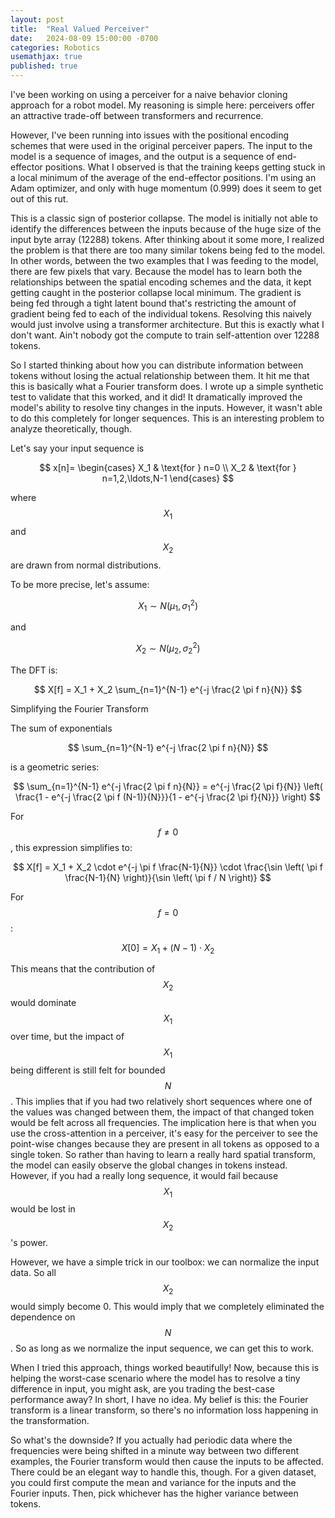 ```yaml
---
layout: post
title:  "Real Valued Perceiver"
date:   2024-08-09 15:00:00 -0700
categories: Robotics
usemathjax: true
published: true
---
```

I've been working on using a perceiver for a naive behavior cloning approach for a robot model. My reasoning is simple here: perceivers offer an attractive trade-off between transformers and recurrence.

However, I've been running into issues with the positional encoding schemes that were used in the original perceiver papers. The input to the model is a sequence of images, and the output is a sequence of end-effector positions. What I observed is that the training keeps getting stuck in a local minimum of the average of the end-effector positions. I'm using an Adam optimizer, and only with huge momentum (0.999) does it seem to get out of this rut.

This is a classic sign of posterior collapse. The model is initially not able to identify the differences between the inputs because of the huge size of the input byte array (12288) tokens. After thinking about it some more, I realized the problem is that there are too many similar tokens being fed to the model. In other words, between the two examples that I was feeding to the model, there are few pixels that vary. Because the model has to learn both the relationships between the spatial encoding schemes and the data, it kept getting caught in the posterior collapse local minimum. The gradient is being fed through a tight latent bound that's restricting the amount of gradient being fed to each of the individual tokens. Resolving this naively would just involve using a transformer architecture. But this is exactly what I don't want. Ain't nobody got the compute to train self-attention over 12288 tokens.

So I started thinking about how you can distribute information between tokens without losing the actual relationship between them. It hit me that this is basically what a Fourier transform does. I wrote up a simple synthetic test to validate that this worked, and it did! It dramatically improved the model's ability to resolve tiny changes in the inputs. However, it wasn't able to do this completely for longer sequences. This is an interesting problem to analyze theoretically, though.

Let's say your input sequence is

$$
x[n]=
\begin{cases} 
X_1 & \text{for } n=0 \\
X_2 & \text{for } n=1,2,\ldots,N-1 
\end{cases}
$$

where $$ X_1 $$ and $$ X_2 $$ are drawn from normal distributions.

To be more precise, let's assume:

$$
X_1 \sim N(\mu_1, \sigma_1^2)
$$

and

$$
X_2 \sim N(\mu_2, \sigma_2^2)
$$

The DFT is:

$$
X[f] = X_1 + X_2 \sum_{n=1}^{N-1} e^{-j \frac{2 \pi f n}{N}}
$$

Simplifying the Fourier Transform

The sum of exponentials

$$
\sum_{n=1}^{N-1} e^{-j \frac{2 \pi f n}{N}}
$$

is a geometric series:

$$
\sum_{n=1}^{N-1} e^{-j \frac{2 \pi f n}{N}} = e^{-j \frac{2 \pi f}{N}} \left( \frac{1 - e^{-j \frac{2 \pi f (N-1)}{N}}}{1 - e^{-j \frac{2 \pi f}{N}}} \right)
$$

For $$ f \neq 0 $$, this expression simplifies to:

$$
X[f] = X_1 + X_2 \cdot e^{-j \pi f \frac{N-1}{N}} \cdot \frac{\sin \left( \pi f \frac{N-1}{N} \right)}{\sin \left( \pi f / N \right)}
$$

For $$ f = 0 $$:

$$
X[0] = X_1 + (N-1) \cdot X_2
$$

This means that the contribution of $$ X_2 $$ would dominate $$ X_1 $$ over time, but the impact of $$ X_1 $$ being different is still felt for bounded $$ N $$. This implies that if you had two relatively short sequences where one of the values was changed between them, the impact of that changed token would be felt across all frequencies. The implication here is that when you use the cross-attention in a perceiver, it's easy for the perceiver to see the point-wise changes because they are present in all tokens as opposed to a single token. So rather than having to learn a really hard spatial transform, the model can easily observe the global changes in tokens instead. However, if you had a really long sequence, it would fail because $$ X_1 $$ would be lost in $$ X_2 $$'s power.

However, we have a simple trick in our toolbox: we can normalize the input data. So all $$ X_2 $$ would simply become 0. This would imply that we completely eliminated the dependence on $$ N $$. So as long as we normalize the input sequence, we can get this to work.

When I tried this approach, things worked beautifully! Now, because this is helping the worst-case scenario where the model has to resolve a tiny difference in input, you might ask, are you trading the best-case performance away? In short, I have no idea. My belief is this: the Fourier transform is a linear transform, so there's no information loss happening in the transformation.

So what's the downside? If you actually had periodic data where the frequencies were being shifted in a minute way between two different examples, the Fourier transform would then cause the inputs to be affected. There could be an elegant way to handle this, though. For a given dataset, you could first compute the mean and variance for the inputs and the Fourier inputs. Then, pick whichever has the higher variance between tokens.
